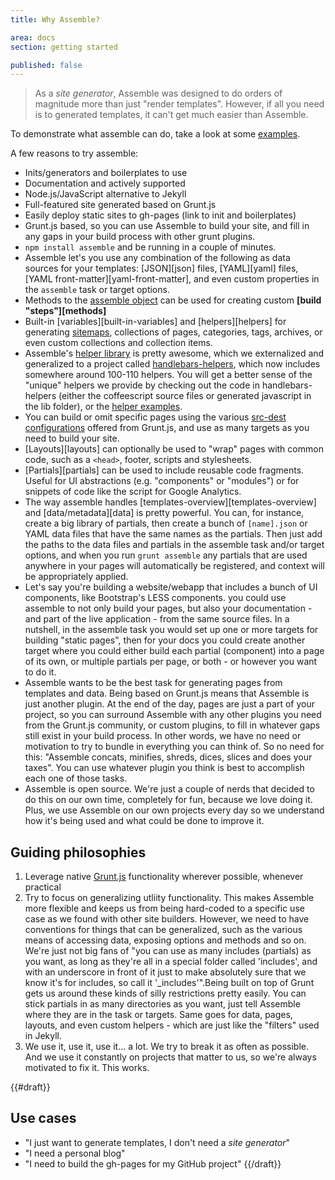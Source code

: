 ```yaml
---
title: Why Assemble?

area: docs
section: getting started

published: false
---
```


> As a _site generator_, Assemble was designed to do orders of magnitude more than just "render templates". However, if all you need is to generated templates, it can't get much easier than Assemble.



To demonstrate what assemble can do, take a look at some [examples][2].

A few reasons to try assemble:

* Inits/generators and boilerplates to use
* Documentation and actively supported
* Node.js/JavaScript alternative to Jekyll
* Full-featured site generated based on Grunt.js
* Easily deploy static sites to gh-pages (link to init and boilerplates)
* Grunt.js based, so you can use Assemble to build your site, and fill in any gaps in your build process with other grunt plugins.
* `npm install assemble` and be running in a couple of minutes.
* Assemble let's you use any combination of the following as data sources for your templates: [JSON][json] files, [YAML][yaml] files, [YAML front-matter][yaml-front-matter], and even custom properties in the `assemble` task or target options.
* Methods to the [assemble object][3] can be used for creating custom **[build "steps"][methods]**
* Built-in [variables][built-in-variables] and [helpers][helpers] for generating [sitemaps][sitemap], collections of pages, categories, tags, archives, or even custom collections and collection items.
* Assemble's [helper library](https://github.com/assemble/handlebars-helpers) is pretty awesome, which we externalized and generalized to a project called [handlebars-helpers][4], which now includes somewhere around 100-110 helpers. You will get a better sense of the "unique" helpers we provide by checking out the code in handlebars-helpers (either the coffeescript source files or generated javascript in the lib folder), or the [helper examples](https://github.com/assemble/handlebars-helpers-examples).
* You can build or omit specific pages using the various [src-dest configurations](http://gruntjs.com/configuring-tasks#files) offered from Grunt.js, and use as many targets as you need to build your site.
* [Layouts][layouts] can optionally be used to "wrap" pages with common code, such as a `<head>`, footer, scripts and stylesheets.
* [Partials][partials] can be used to include reusable code fragments. Useful for UI abstractions (e.g. "components" or "modules") or for snippets of code like the script for Google Analytics.
* The way assemble handles [templates-overview][templates-overview] and [data/metadata][data] is pretty powerful. You can, for instance, create a big library of partials, then create a bunch of `[name].json` or YAML data files that have the same names as the partials. Then just add the paths to the data files and partials in the assemble task and/or target options, and when you run `grunt assemble` any partials that are used anywhere in your pages will automatically be registered, and context will be appropriately applied.
* Let's say you're building a website/webapp that includes a bunch of UI components, like Bootstrap's LESS components. you could use assemble to not only build your pages, but also your documentation - and part of the live application - from the same source files. In a nutshell, in the assemble task you would set up one or more targets for building "static pages", then for your docs you could create another target where you could either build each partial (component) into a page of its own, or multiple partials per page, or both - or however you want to do it.
* Assemble wants to be the best task for generating pages from templates and data. Being based on Grunt.js means that Assemble is just another plugin. At the end of the day, pages are just a part of your project, so you can surround Assemble with any other plugins you need from the Grunt.js community, or custom plugins, to fill in whatever gaps still exist in your build process. In other words, we have no need or motivation to try to bundle in everything you can think of. So no need for this: "Assemble concats, minifies, shreds, dices, slices and does your taxes". You can use whatever plugin you think is best to accomplish each one of those tasks.
* Assemble is open source. We're just a couple of nerds that decided to do this on our own time, completely for fun, because we love doing it. Plus, we use Assemble on our own projects every day so we understand how it's being used and what could be done to improve it.


## Guiding philosophies

1. Leverage native [Grunt.js](http://gruntjs.com) functionality wherever possible, whenever practical
2. Try to focus on generalizing utliity functionality. This makes Assemble more flexible and keeps us from being hard-coded to a specific use case as we found with other site builders. However, we need to have conventions for things that can be generalized, such as the various means of accessing data, exposing options and methods and so on. We're just not big fans of "you can use as many includes (partials) as you want, as long as they're all in a special folder called 'includes', and with an underscore in front of it just to make absolutely sure that we know it's for includes, so call it '_includes'".Being built on top of Grunt gets us around these kinds of silly restrictions pretty easily. You can stick partials in as many directories as you want, just tell Assemble where they are in the task or targets. Same goes for data, pages, layouts, and even custom helpers - which are just like the "filters" used in Jekyll.
3. We use it, use it, use it... a lot. We try to break it as often as possible. And we use it constantly on projects that matter to us, so we're always motivated to fix it. This works.

{{#draft}}
## Use cases

* "I just want to generate templates, I don't need a _site generator_"
* "I need a personal blog"
* "I need to build the gh-pages for my GitHub project"
{{/draft}}

[sitemap]: https://github.com/assemble/assemble-boilerplate-sitemap
[1]: http://github.com/assemble/assemble
[2]: https://github.com/assemble/assemble-examples
[3]: https://github.com/assemble/assemble/blob/master/docs/docs-methods.md
[4]: https://github.com/assemble/handlebars-helpers